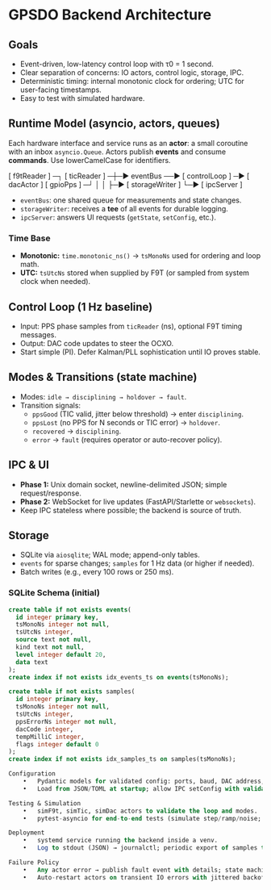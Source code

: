 # GPSDO Backend Architecture

## Goals
- Event-driven, low-latency control loop with τ0 = 1 second.
- Clear separation of concerns: IO actors, control logic, storage, IPC.
- Deterministic timing: internal monotonic clock for ordering; UTC for user-facing timestamps.
- Easy to test with simulated hardware.

## Runtime Model (asyncio, actors, queues)
Each hardware interface and service runs as an **actor**: a small coroutine with an inbox `asyncio.Queue`. Actors publish **events** and consume **commands**. Use lowerCamelCase for identifiers.

[ f9tReader ] ─┐
[ ticReader ] ─┼─▶ eventBus ──▶ [ controlLoop ] ─▶ [ dacActor ]
[ gpioPps   ] ─┘                  │                  │
├─▶ [ storageWriter ]
└─▶ [ ipcServer ]

- `eventBus`: one shared queue for measurements and state changes.
- `storageWriter`: receives a **tee** of all events for durable logging.
- `ipcServer`: answers UI requests (`getState`, `setConfig`, etc.).

### Time Base
- **Monotonic:** `time.monotonic_ns()` → `tsMonoNs` used for ordering and loop math.
- **UTC:** `tsUtcNs` stored when supplied by F9T (or sampled from system clock when needed).

## Control Loop (1 Hz baseline)
- Input: PPS phase samples from `ticReader` (ns), optional F9T timing messages.
- Output: DAC code updates to steer the OCXO.
- Start simple (PI). Defer Kalman/PLL sophistication until IO proves stable.

## Modes & Transitions (state machine)
- Modes: `idle → disciplining → holdover → fault`.
- Transition signals:
  - `ppsGood` (TIC valid, jitter below threshold) → enter `disciplining`.
  - `ppsLost` (no PPS for N seconds or TIC error) → `holdover`.
  - `recovered` → `disciplining`.
  - `error` → `fault` (requires operator or auto-recover policy).

## IPC & UI
- **Phase 1:** Unix domain socket, newline-delimited JSON; simple request/response.
- **Phase 2:** WebSocket for live updates (FastAPI/Starlette or `websockets`).
- Keep IPC stateless where possible; the backend is source of truth.

## Storage
- SQLite via `aiosqlite`; WAL mode; append-only tables.
- `events` for sparse changes; `samples` for 1 Hz data (or higher if needed).
- Batch writes (e.g., every 100 rows or 250 ms).

### SQLite Schema (initial)
```sql
create table if not exists events(
  id integer primary key,
  tsMonoNs integer not null,
  tsUtcNs integer,
  source text not null,
  kind text not null,
  level integer default 20,
  data text
);
create index if not exists idx_events_ts on events(tsMonoNs);

create table if not exists samples(
  id integer primary key,
  tsMonoNs integer not null,
  tsUtcNs integer,
  ppsErrorNs integer not null,
  dacCode integer,
  tempMilliC integer,
  flags integer default 0
);
create index if not exists idx_samples_ts on samples(tsMonoNs);

Configuration
	•	Pydantic models for validated config: ports, baud, DAC address, gains, thresholds.
	•	Load from JSON/TOML at startup; allow IPC setConfig with validation + persistence.

Testing & Simulation
	•	simF9t, simTic, simDac actors to validate the loop and modes.
	•	pytest-asyncio for end-to-end tests (simulate step/ramp/noise; assert mode transitions).

Deployment
	•	systemd service running the backend inside a venv.
	•	Log to stdout (JSON) → journalctl; periodic export of samples to Parquet (optional).

Failure Policy
	•	Any actor error → publish fault event with details; state machine enters fault.
	•	Auto-restart actors on transient IO errors with jittered backoff.

